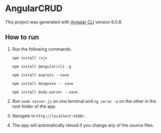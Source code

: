 # AngularCRUD

This project was generated with [Angular CLI](https://github.com/angular/angular-cli) version 6.0.8.

## How to run
1. Run the following commands.

     `npm install rxjs`

     `npm install @angular/cli -g`
  
     `npm install express --save`
  
     `npm install mongoose -- save`
  
     `npm install body-parser --save`

2. Run `node server.js` on one terminal and `ng serve -o` on the other in the root folder of the app. 

3. Navigate to `http://localhost:4200/`.

4. The app will automatically reload if you change any of the source files.
